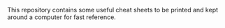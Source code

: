 This repository contains some useful cheat sheets to be printed and kept
    around a computer for fast reference.
